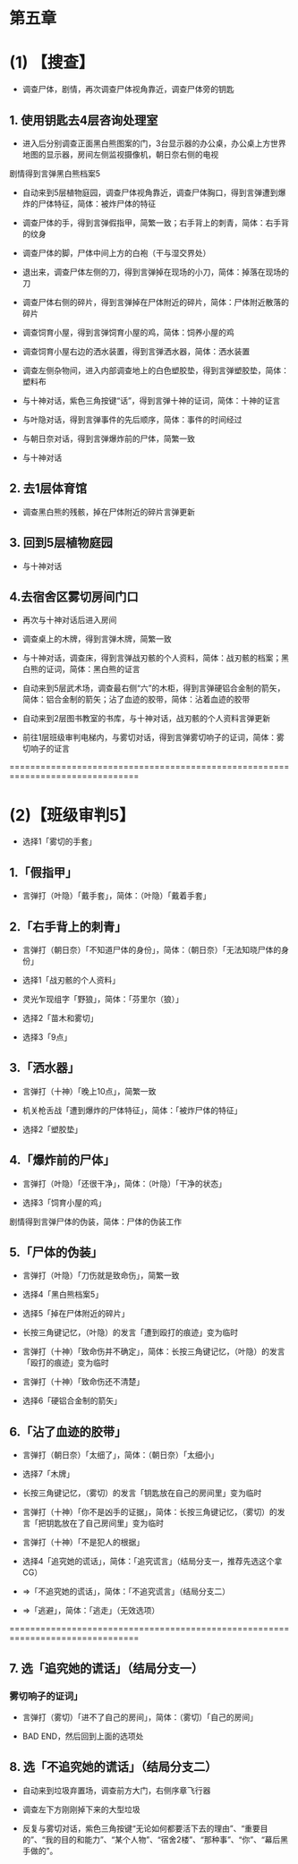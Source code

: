# 第五章
# (1) 【搜查】

* 调查尸体，剧情，再次调查尸体视角靠近，调查尸体旁的钥匙

## 1. 使用钥匙去4层咨询处理室
* 进入后分别调查正面黑白熊图案的门，3台显示器的办公桌，办公桌上方世界地图的显示器，房间左侧监视摄像机，朝日奈右侧的电视

剧情得到言弹黑白熊档案5

* 自动来到5层植物庭园，调查尸体视角靠近，调查尸体胸口，得到言弹遭到爆炸的尸体特征，简体：被炸尸体的特征

* 调查尸体的手，得到言弹假指甲，简繁一致；右手背上的刺青，简体：右手背的纹身

* 调查尸体的脚，尸体中间上方的白袍（干与湿交界处）

* 退出来，调查尸体左侧的刀，得到言弹掉在现场的小刀，简体：掉落在现场的刀

* 调查尸体右侧的碎片，得到言弹掉在尸体附近的碎片，简体：尸体附近散落的碎片

* 调查饲育小屋，得到言弹饲育小屋的鸡，简体：饲养小屋的鸡

* 调查饲育小屋右边的洒水装置，得到言弹洒水器，简体：洒水装置

* 调查左侧杂物间，进入内部调查地上的白色塑胶垫，得到言弹塑胶垫，简体：塑料布

* 与十神对话，紫色三角按键“话”，得到言弹十神的证词，简体：十神的证言

* 与叶隐对话，得到言弹事件的先后顺序，简体：事件的时间经过

* 与朝日奈对话，得到言弹爆炸前的尸体，简繁一致

* 与十神对话

## 2. 去1层体育馆
* 调查黑白熊的残骸，掉在尸体附近的碎片言弹更新

## 3. 回到5层植物庭园
* 与十神对话

## 4.去宿舍区雾切房间门口
* 再次与十神对话后进入房间

* 调查桌上的木牌，得到言弹木牌，简繁一致

* 与十神对话，调查床，得到言弹战刃骸的个人资料，简体：战刃骸的档案；黑白熊的证词，简体：黑白熊的证言

* 自动来到5层武术场，调查最右侧“六”的木柜，得到言弹硬铝合金制的箭矢，简体：铝合金制的箭矢；沾了血迹的胶带，简体：沾着血迹的胶带

* 自动来到2层图书教室的书库，与十神对话，战刃骸的个人资料言弹更新

* 前往1层班级审判电梯内，与雾切对话，得到言弹雾切响子的证词，简体：雾切响子的证言




===============================================================================
# (2)【班级审判5】

* 选择1「雾切的手套」


## 1.「假指甲」
* 言弹打（叶隐）「戴手套」，简体：（叶隐）「戴着手套」


## 2.「右手背上的刺青」
* 言弹打（朝日奈）「不知道尸体的身份」，简体：（朝日奈）「无法知晓尸体的身份」

* 选择1「战刃骸的个人资料」

* 灵光乍现组字「野狼」，简体：「芬里尔（狼）」

* 选择2「苗木和雾切」

* 选择3「9点」

 
## 3.「洒水器」
* 言弹打（十神）「晚上10点」，简繁一致

* 机关枪舌战「遭到爆炸的尸体特征」，简体：「被炸尸体的特征」

* 选择2「塑胶垫」

 
## 4.「爆炸前的尸体」
* 言弹打（叶隐）「还很干净」，简体：（叶隐）「干净的状态」

* 选择3「饲育小屋的鸡」

剧情得到言弹尸体的伪装，简体：尸体的伪装工作


## 5.「尸体的伪装」
* 言弹打（叶隐）「刀伤就是致命伤」，简繁一致

* 选择4「黑白熊档案5」

* 选择5「掉在尸体附近的碎片」

* 长按三角键记忆，（叶隐）的发言「遭到殴打的痕迹」变为临时

* 言弹打（十神）「致命伤并不确定」，简体：长按三角键记忆，（叶隐）的发言「殴打的痕迹」变为临时

* 言弹打（十神）「致命伤还不清楚」

* 选择6「硬铝合金制的箭矢」


## 6.「沾了血迹的胶带」
* 言弹打（朝日奈）「太细了」，简体：（朝日奈）「太细小」

* 选择7「木牌」

* 长按三角键记忆，（雾切）的发言「钥匙放在自己的房间里」变为临时

* 言弹打（十神）「你不是凶手的证据」，简体：长按三角键记忆，（雾切）的发言「把钥匙放在了自己房间里」变为临时

* 言弹打（十神）「不是犯人的根据」

* 选择4「追究她的谎话」，简体：「追究谎言」（结局分支一，推荐先选这个拿CG）

* =>「不追究她的谎话」，简体：「不追究谎言」（结局分支二）

* =>「逃避」，简体：「逃走」（无效选项）

 
===============================================================================
## 7. 选「追究她的谎话」（结局分支一）
### 雾切响子的证词」
* 言弹打（雾切）「进不了自己的房间」，简体：（雾切）「自己的房间」

* BAD END，然后回到上面的选项处

 

## 8. 选「不追究她的谎话」（结局分支二）

* 自动来到垃圾弃置场，调查前方大门，右侧序章飞行器

* 调查左下方刚刚掉下来的大型垃圾

* 反复与雾切对话，紫色三角按键“无论如何都要活下去的理由”、“重要目的”、“我的目的和能力”、“某个人物”、“宿舍2楼”、“那种事”、“你”、“幕后黑手做的”。

